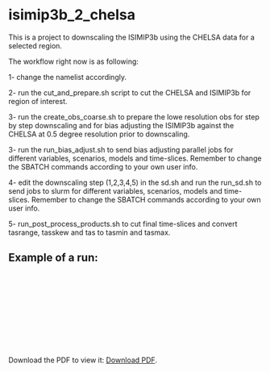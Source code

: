 # isimip3b_2_chelsa

This is a project to downscaling the ISIMIP3b using the CHELSA data for a selected region. 

The workflow right now is as following: 

1- change the namelist accordingly.

2- run the cut_and_prepare.sh script to cut the CHELSA and ISIMIP3b for region of interest. 

3- run the create_obs_coarse.sh to prepare the lowe resolution obs for step by step downscaling and for bias adjusting the ISIMIP3b against the CHELSA at 0.5 degree resolution prior to downscaling. 

3- run the run_bias_adjust.sh to send bias adjusting parallel jobs for different variables, scenarios, models and time-slices. Remember to change the SBATCH commands according to your own user info. 

4- edit the downscaling step (1,2,3,4,5) in the sd.sh and run the run_sd.sh to send jobs to  slurm for different variables, scenarios,	models and time-slices. Remember to change the SBATCH commands according to your own user info.

5- run_post_process_products.sh to cut final time-slices and convert tasrange, tasskew and tas to tasmin and tasmax. 


## Example of a run: 

<object data="http://www.pik-potsdam.de/~fallah/presentations/CHELSA/bijan_fallah_20220118.pdf"  type="application/pdf" width="700px" height="700px">
    <embed src="http://www.pik-potsdam.de/~fallah/presentations/CHELSA/bijan_fallah_20220118.pdf">
        <p> Download the PDF to view it: <a href="http://www.pik-potsdam.de/~fallah/presentations/CHELSA/bijan_fallah_20220118.pdf">Download PDF</a>.</p>
    </embed>
</object>

